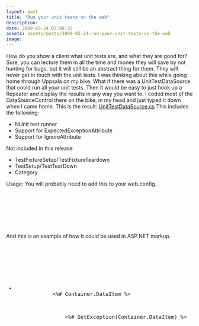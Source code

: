 ```yaml
---
layout: post
title: "Run your unit tests on the web"
description:
date: 2009-03-24 07:08:32
assets: assets/posts/2009-03-24-run-your-unit-tests-on-the-web
image: 
---
```


<p>How do you show a client what unit tests are, and what they are good for? Sure, you can lecture them in all the time and money they will save by not hunting for bugs, but it will still be an abstract thing for them. They will never get in touch with the unit tests.  I was thinking about this while going home through Uppsala on my bike. What if there was a UnitTestDataSource that could run all your unit tests. Then it would be easy to just hook up a Repeater and display the results in any way you want to.  I coded most of the DataSourceControl there on the bike, in my head and just typed it down when I came home. This is the result:  <a href="http://litemedia.info/media/Default/Mint/UnitTestDataSource.cs">UnitTestDataSource.cs</a> This includes the following:</p>
<ul>
<li>NUnit test runner</li>
<li>Support for ExpectedExceptionAttribute</li>
<li>Support for IgnoreAttribute</li>
</ul>
<p>Not included in this release</p>
<ul>
<li>TestFixtureSetup/TestFixtureTeardown</li>
<li>TestSetup/TestTearDown</li>
<li>Category</li>
</ul>
<p>Usage:  You will probably need to add this to your web.config.</p>
<pre class="brush: xml"><system.web>
    <pages>
      <controls>
        <add tagPrefix="litemedia" namespace="LiteMedia.Utils.Web" assembly="LiteMedia.Utils" />
      </controls>
    </pages>  
</system.web></pre>
<p>And this is an example of how it could be used in ASP.NET markup.</p>
<pre class="xml"><litemedia:UnitTestDataSource runat="server" ID="UnitTestDataSource" AssemblyName="LiteMedia.Mint.UnitTests" OnLoad="DataBind" />
<asp:Repeater runat="server" DataSourceID="UnitTestDataSource" OnLoad="DataBind">
    <HeaderTemplate><ul></HeaderTemplate>
    <ItemTemplate>
        <li class="<%# GetSuccessClass(Container.DataItem) %>">
            <span class="name"><%# Container.DataItem %></span>
            <p class="exception <%# GetSuccessClass(Container.DataItem) %>">
                <%# GetException(Container.DataItem) %>
            </p>
        </li>
    </ItemTemplate>
    <FooterTemplate></ul></FooterTemplate>
</asp:Repeater></pre>
